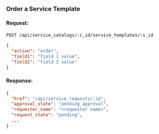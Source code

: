 ---
---

### Order a Service Template

#### Request:

    POST /api/service_catalogs/:c_id/service_templates/:s_id

``` json
{
  "action": "order",
  "field1": "field 1 value",
  "field2": "field 2 value"
}
```

#### Response:

``` json
{
  "href": "/api/service_requests/:id",
  "approval_state": "pending_approval",
  "requester_name": "<requester name>",
  "request_state": "pending",
  ...
}
```
